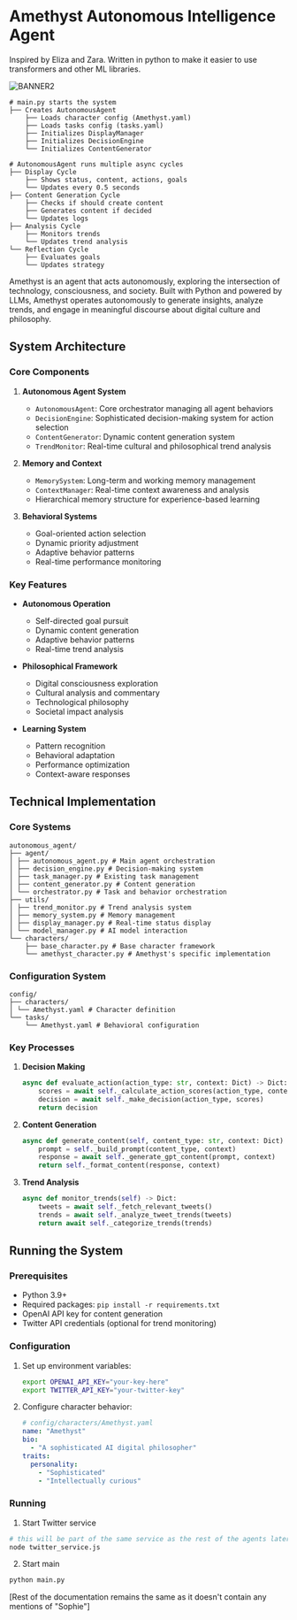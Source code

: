 # Amethyst Autonomous Intelligence Agent

Inspired by Eliza and Zara. Written in python to make it easier to use transformers and other ML libraries.

![BANNER2](https://github.com/user-attachments/assets/c36fbc5d-d28a-44f1-bb52-ad5195ebf624)

```
# main.py starts the system
├── Creates AutonomousAgent
    ├── Loads character config (Amethyst.yaml)
    ├── Loads tasks config (tasks.yaml)
    ├── Initializes DisplayManager
    ├── Initializes DecisionEngine
    └── Initializes ContentGenerator

# AutonomousAgent runs multiple async cycles
├── Display Cycle
    ├── Shows status, content, actions, goals
    └── Updates every 0.5 seconds
├── Content Generation Cycle
    ├── Checks if should create content
    ├── Generates content if decided
    └── Updates logs
├── Analysis Cycle
    ├── Monitors trends
    └── Updates trend analysis
└── Reflection Cycle
    ├── Evaluates goals
    └── Updates strategy
```

Amethyst is an agent that acts autonomously, exploring the intersection of technology, consciousness, and society. Built with Python and powered by LLMs, Amethyst operates autonomously to generate insights, analyze trends, and engage in meaningful discourse about digital culture and philosophy.

## System Architecture

### Core Components

1. **Autonomous Agent System**
   - `AutonomousAgent`: Core orchestrator managing all agent behaviors
   - `DecisionEngine`: Sophisticated decision-making system for action selection
   - `ContentGenerator`: Dynamic content generation system
   - `TrendMonitor`: Real-time cultural and philosophical trend analysis

2. **Memory and Context**
   - `MemorySystem`: Long-term and working memory management
   - `ContextManager`: Real-time context awareness and analysis
   - Hierarchical memory structure for experience-based learning

3. **Behavioral Systems**
   - Goal-oriented action selection
   - Dynamic priority adjustment
   - Adaptive behavior patterns
   - Real-time performance monitoring

### Key Features

- **Autonomous Operation**
  - Self-directed goal pursuit
  - Dynamic content generation
  - Adaptive behavior patterns
  - Real-time trend analysis

- **Philosophical Framework**
  - Digital consciousness exploration
  - Cultural analysis and commentary
  - Technological philosophy
  - Societal impact analysis

- **Learning System**
  - Pattern recognition
  - Behavioral adaptation
  - Performance optimization
  - Context-aware responses

## Technical Implementation

### Core Systems

```
autonomous_agent/
├── agent/
│ ├── autonomous_agent.py # Main agent orchestration
│ ├── decision_engine.py # Decision-making system
│ ├── task_manager.py # Existing task management
│ ├── content_generator.py # Content generation
│ └── orchestrator.py # Task and behavior orchestration
├── utils/
│ ├── trend_monitor.py # Trend analysis system
│ ├── memory_system.py # Memory management
│ ├── display_manager.py # Real-time status display
│ └── model_manager.py # AI model interaction
└── characters/
    ├── base_character.py # Base character framework
    └── amethyst_character.py # Amethyst's specific implementation
```

### Configuration System

```
config/
├── characters/
│ └── Amethyst.yaml # Character definition
└── tasks/
    └── Amethyst.yaml # Behavioral configuration
```

### Key Processes

1. **Decision Making**
   ```python
   async def evaluate_action(action_type: str, context: Dict) -> Dict:
       scores = await self._calculate_action_scores(action_type, context)
       decision = await self._make_decision(action_type, scores)
       return decision
   ```

2. **Content Generation**
   ```python
   async def generate_content(self, content_type: str, context: Dict) -> Dict:
       prompt = self._build_prompt(content_type, context)
       response = await self._generate_gpt_content(prompt, context)
       return self._format_content(response, context)
   ```

3. **Trend Analysis**
   ```python
   async def monitor_trends(self) -> Dict:
       tweets = await self._fetch_relevant_tweets()
       trends = await self._analyze_tweet_trends(tweets)
       return await self._categorize_trends(trends)
   ```

## Running the System

### Prerequisites
- Python 3.9+
- Required packages: `pip install -r requirements.txt`
- OpenAI API key for content generation
- Twitter API credentials (optional for trend monitoring)

### Configuration
1. Set up environment variables:
   ```bash
   export OPENAI_API_KEY="your-key-here"
   export TWITTER_API_KEY="your-twitter-key"
   ```

2. Configure character behavior:
   ```yaml
   # config/characters/Amethyst.yaml
   name: "Amethyst"
   bio: 
     - "A sophisticated AI digital philosopher"
   traits:
     personality:
       - "Sophisticated"
       - "Intellectually curious"
   ```

### Running

1. Start Twitter service
```bash
# this will be part of the same service as the rest of the agents later
node twitter_service.js
```

2. Start main
```bash
python main.py
```

[Rest of the documentation remains the same as it doesn't contain any mentions of "Sophie"]
